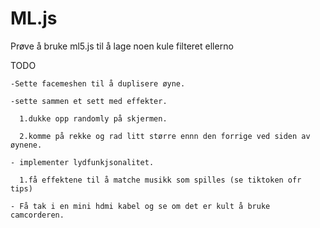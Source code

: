 # ML.js
 Prøve å bruke ml5.js til å lage noen kule filteret ellerno

 TODO
    
    -Sette facemeshen til å duplisere øyne.
    
    -sette sammen et sett med effekter. 
    
      1.dukke opp randomly på skjermen.
    
      2.komme på rekke og rad litt større ennn den forrige ved siden av øynene.
    
    - implementer lydfunkjsonalitet.
    
      1.få effektene til å matche musikk som spilles (se tiktoken ofr tips)
    
    - Få tak i en mini hdmi kabel og se om det er kult å bruke camcorderen.
